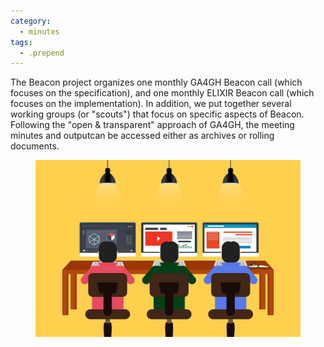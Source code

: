 ```yaml
---
category:
  - minutes
tags:
  - .prepend
---
```


The Beacon project organizes one monthly GA4GH Beacon call (which focuses on the specification), and one monthly ELIXIR Beacon call (which focuses on the implementation). In addition, we put together several working groups (or "scouts") that focus on specific aspects of Beacon. Following the "open & transparent" approach of GA4GH, the meeting minutes and outputcan be accessed either as archives or rolling documents.

<figure>
<img src="/assets/img/programming-team.jpg" alt="Teamwork"/>
</figure>
